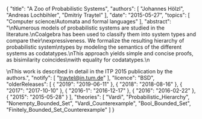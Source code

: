 {
    "title": "A Zoo of Probabilistic Systems",
    "authors": [
        "Johannes Hölzl",
        "Andreas Lochbihler",
        "Dmitriy Traytel"
    ],
    "date": "2015-05-27",
    "topics": [
        "Computer science/Automata and formal languages"
    ],
    "abstract": "\nNumerous models of probabilistic systems are studied in the literature.\nCoalgebra has been used to classify them into system types and compare their\nexpressiveness.  We formalize the resulting hierarchy of probabilistic system\ntypes by modeling the semantics of the different systems as codatatypes.\nThis approach yields simple and concise proofs, as bisimilarity coincides\nwith equality for codatatypes.\n<p>\nThis work is described in detail in the ITP 2015 publication by the authors.",
    "notify": [
        "traytel@in.tum.de"
    ],
    "licence": "BSD",
    "olderReleases": [
        {
            "2019": "2019-06-11"
        },
        {
            "2018": "2018-08-16"
        },
        {
            "2017": "2017-10-10"
        },
        {
            "2016-1": "2016-12-17"
        },
        {
            "2016": "2016-02-22"
        },
        {
            "2015": "2015-05-28"
        }
    ],
    "theories": [
        "Vardi",
        "Probabilistic_Hierarchy",
        "Nonempty_Bounded_Set",
        "Vardi_Counterexample",
        "Bool_Bounded_Set",
        "Finitely_Bounded_Set_Counterexample"
    ]
}
